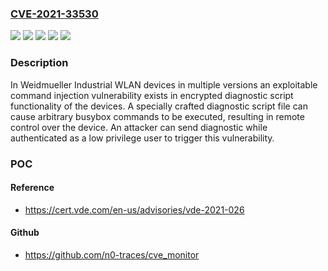 ### [CVE-2021-33530](https://cve.mitre.org/cgi-bin/cvename.cgi?name=CVE-2021-33530)
![](https://img.shields.io/static/v1?label=Product&message=IE-WL(T)-BL-AP-CL-XX&color=blue)
![](https://img.shields.io/static/v1?label=Product&message=IE-WL(T)-VL-AP-CL-XX&color=blue)
![](https://img.shields.io/static/v1?label=Version&message=IE-WL-BL-AP-CL-EU%20(2536600000)%3C%3D%20V1.16.18%20(Build%2018081617)%20&color=brighgreen)
![](https://img.shields.io/static/v1?label=Version&message=IE-WL-VL-AP-BR-CL-EU%20(2536680000)%3C%3D%20V1.11.10%20(Build%2018122616)%20&color=brighgreen)
![](https://img.shields.io/static/v1?label=Vulnerability&message=CWE-78%20OS%20Command%20Injection&color=brighgreen)

### Description

In Weidmueller Industrial WLAN devices in multiple versions an exploitable command injection vulnerability exists in encrypted diagnostic script functionality of the devices. A specially crafted diagnostic script file can cause arbitrary busybox commands to be executed, resulting in remote control over the device. An attacker can send diagnostic while authenticated as a low privilege user to trigger this vulnerability.

### POC

#### Reference
- https://cert.vde.com/en-us/advisories/vde-2021-026

#### Github
- https://github.com/n0-traces/cve_monitor

